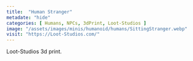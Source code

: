```yaml
---
title:  "Human Stranger"
metadate: "hide"
categories: [ Humans, NPCs, 3dPrint, Loot-Studios ]
image: "/assets/images/minis/humanoid/humans/SittingStranger.webp"
visit: "https://Loot-Studios.com/"
---
```

Loot-Studios 3d print.